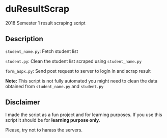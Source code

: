 # duResultScrap
2018 Semester 1 result scraping script 

## Description
`student_name.py`: Fetch student list

`student.py`: Clean the student list scraped using `student_name.py`

`form_aspx.py`: Send post request to server to login in and scrap result

**Note:** This script is not fully automated you might need to clean the data obtained from `student_name.py` and `student.py`

## Disclaimer
I made the script as a fun project and for learning purposes. If you use this script it should be for **learning purpose only**. 

Please, try not to harass the servers.

